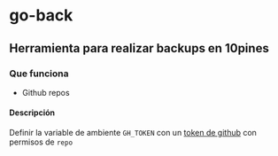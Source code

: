# go-back

## Herramienta para realizar backups en 10pines

### Que funciona
 - Github repos
 
 
#### Descripción
Definir la variable de ambiente `GH_TOKEN` con un [token de github](https://github.com/settings/tokens) con permisos de `repo`
